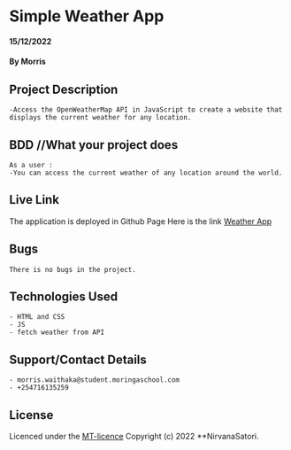 # Simple Weather App
#### 15/12/2022
#### By Morris

## Project Description
    -Access the OpenWeatherMap API in JavaScript to create a website that displays the current weather for any location.

## BDD //What your project does
    As a user :
    -You can access the current weather of any location around the world.
    

## Live Link
The application is deployed in Github Page
Here is the link [Weather App](https://github.com/NirvanaSatori/phase-1-project-weather-app)

## Bugs
    There is no bugs in the project.

## Technologies Used
    - HTML and CSS
    - JS
    - fetch weather from API

## Support/Contact Details
    - morris.waithaka@student.moringaschool.com
    - +254716135259

## License
Licenced under the [MT-licence](https://github.com/NirvanaSatori/phase-1-project-weather-app/blob/main/LICENSE) Copyright (c) 2022 **NirvanaSatori.
